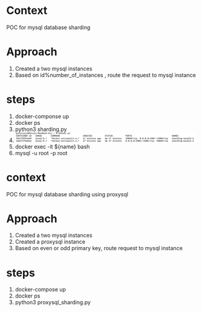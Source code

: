 # Context
POC for mysql database sharding

# Approach
1. Created a two mysql instances 
2. Based on id%number_of_instances , route the request to mysql instance

# steps
1. docker-componse up 
2. docker ps
3. python3 sharding.py 
4. ![alt text](image.png)
5. docker exec -it ${name} bash
6. mysql -u root -p root
 

# context
POC for mysql database sharding using proxysql

# Approach
1. Created a two mysql instances 
2. Created a proxysql instance
3. Based on even or odd primary key, route request to mysql instance

# steps
1. docker-compose up 
2. docker ps
3. python3 proxysql_sharding.py 
